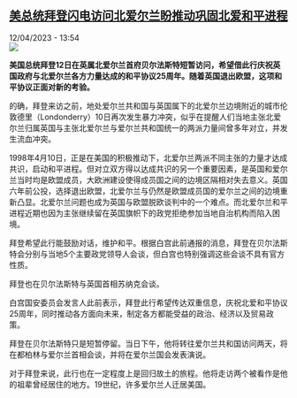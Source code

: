 <!--1681301702000-->
[美总统拜登闪电访问北爱尔兰盼推动巩固北爱和平进程](https://www.rfi.fr/cn/%E6%AC%A7%E6%B4%B2/20230412-%E7%BE%8E%E6%80%BB%E7%BB%9F%E6%8B%9C%E7%99%BB%E9%97%AA%E7%94%B5%E8%AE%BF%E9%97%AE%E5%8C%97%E7%88%B1%E5%B0%94%E5%85%B0%E7%9B%BC%E6%8E%A8%E5%8A%A8%E5%B7%A9%E5%9B%BA%E5%8C%97%E7%88%B1%E5%92%8C%E5%B9%B3%E8%BF%9B%E7%A8%8B)
------

<div>12/04/2023 - 13:54</div><img src="https://s.rfi.fr/media/display/8566bf40-d928-11ed-9920-005056bfb2b6/w:1280/p:16x9/2023-04-12T102656Z_83253190_RC2YC0AK1COL_RTRMADP_3_USA-BIDEN-NIRELAND.JPG"><p><strong>美国总统拜登12日在英属北爱尔兰首府贝尔法斯特短暂访问，希望借此行庆祝英国政府与北爱尔兰各方力量达成的和平协议25周年。随着英国退出欧盟，这项和平协议正面对新的考验。                    </strong></p><div><p>的确，拜登来访之前，地处爱尔兰共和国与英国属下的北爱尔兰边境附近的城市伦敦德里（Londonderry）10日再次发生暴力冲突，似乎在提醒人们当地主张北爱尔兰归属英国与主张北爱尔兰与爱尔兰共和国统一的两派力量间曾多年对立，并发生流血冲突。</p><p>1998年4月10日，正是在美国的积极推动下，北爱尔兰两派不同主张的力量才达成共识，启动和平进程。但对立双方得以达成共识的另一个重要因素，是英国和爱尔兰当时均是欧盟成员，大欧洲建设使得成员国之间的边境区隔相对失去意义。英国六年前公投，选择退出欧盟，北爱尔兰与仍然是欧盟成员国的爱尔兰之间的边境重新凸显。北爱尔兰问题也成为英国与欧盟脱欧谈判中的一个难点。而北爱尔兰和平进程近期也因为主张继续留在英国旗帜下的政党拒绝参加当地自治机构而陷入困境。</p><p>拜登希望此行能鼓励对话，维护和平。根据白宫此前通报的消息，拜登在贝尔法斯特会分别与当地5个主要政党领导人会谈，但白宫也特别强调这些会谈不具有官方性质。</p><p>拜登也在贝尔法斯特与英国首相苏纳克会谈。</p><p>白宫国安委员会发言人此前表示，拜登此行希望传达双重信息，庆祝北爱和平协议25周年，同时推动各方面向未来，制定各方都能受益的政治、经济以及贸易政策。</p><p>拜登在贝尔法斯特只是短暂停留。当日下午，他将转往爱尔兰共和国访问两天，将在都柏林与爱尔兰首相会谈，并将在爱尔兰国会发表演说。</p><p>对于拜登来说，此行也在一定程度上是回归故土的旅程。他将走访两个被看作是他的祖辈曾经居住的地方。19世纪，许多爱尔兰人迁居美国。</p><div data-selfpromo-newsletter></div><div data-selfpromo-app></div></div>
